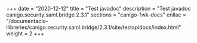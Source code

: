 +++
date        = "2020-12-12"
title       = "Test javadoc"
description = "Test javadoc canigo.security.saml.bridge 2.3.1"
sections    = "canigo-fwk-docs"
enllac		= "/documentacio-llibreries/canigo.security.saml.bridge/2.3.1/site/testapidocs/index.html"
weight		= 2
+++
